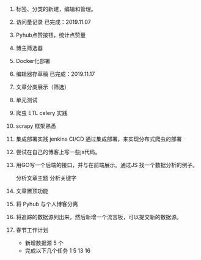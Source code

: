 1. 标签、分类的新建，编辑和管理。

2. 访问量记录
   已完成：2019.11.07

3. Pyhub点赞按钮，统计点赞量

4. 博主筛选器

5. Docker化部署

6. 编辑器存草稿
   已完成：2019.11.17

7. 文章分类展示（筛选）

8. 单元测试

9. 爬虫 ETL celery 实践

10. scrapy 框架熟悉

11. 集成部署实践 jenkins
    CI/CD
    通过集成部署，来实现分布式爬虫的部署
    
12. 尝试在自己的博客上写一些js代码。

13. 用GO写一个后端的接口，并与在前端展示。通过JS
    找一个数据分析的例子。
    
    分析文章主题
    分析关键字
    
14. 文章置顶功能


15. 将 Pyhub 与个人博客分离

16. 将追踪的数据源列出来，然后新增一个流言板，可以提交新的数据源。


17. 春节工作计划

    - 新增数据源 5 个
    - 完成以下几个任务
      1 5 13 16
      